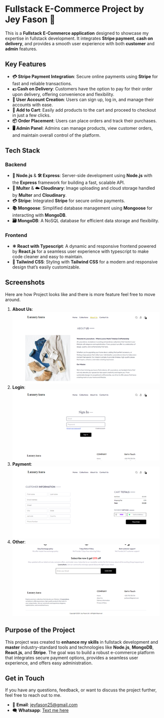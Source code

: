 # **Fullstack E-Commerce Project** by **Jey Fason** 🚀

This is a **Fullstack E-Commerce application** designed to showcase my expertise in fullstack development. It integrates **Stripe payment**, **cash on delivery**, and provides a smooth user experience with both **customer** and **admin** features.

## **Key Features**

- **💳 Stripe Payment Integration**: Secure online payments using **Stripe** for fast and reliable transactions.
- **💵 Cash on Delivery**: Customers have the option to pay for their order upon delivery, offering convenience and flexibility.
- **👤 User Account Creation**: Users can sign up, log in, and manage their accounts with ease.
- **🛒 Add to Cart**: Easily add products to the cart and proceed to checkout in just a few clicks.
- **📦 Order Placement**: Users can place orders and track their purchases.
- **🖥️ Admin Panel**: Admins can manage products, view customer orders, and maintain overall control of the platform.

## **Tech Stack**

### **Backend**

- **🔧 Node.js** & **🛠️ Express**: Server-side development using **Node.js** with the **Express** framework for building a fast, scalable API.
- **📸 Multer** & **☁️ Cloudinary**: Image uploading and cloud storage handled by **Multer** and **Cloudinary**.
- **💳 Stripe**: Integrated **Stripe** for secure online payments.
- **📚 Mongoose**: Simplified database management using **Mongoose** for interacting with **MongoDB**.
- **🗃️ MongoDB**: A NoSQL database for efficient data storage and flexibility.

### **Frontend**

- **⚛️ React with Typescript**: A dynamic and responsive frontend powered by **React.js** for a seamless user experience with typescript to make code cleaner and easy to maintain.
- **🎨 Tailwind CSS**: Styling with **Tailwind CSS** for a modern and responsive design that’s easily customizable.

## **Screenshots**

Here are how Project looks like and there is more feature feel free to move around.

1. **About Us**: ![About Us](screenshots/aboutUs.png)
2. **Login**: ![Account](screenshots/Account.png)
3. **Payment**: ![Payment](screenShots/payment.png)
4. **Other**: ![Other](screenshots/Other.png)

## **Purpose of the Project**

This project was created to **enhance my skills** in fullstack development and **master** industry-standard tools and technologies like **Node.js**, **MongoDB**, **React.js**, and **Stripe**. The goal was to build a robust e-commerce platform that integrates secure payment options, provides a seamless user experience, and offers easy administration.

## **Get in Touch**

If you have any questions, feedback, or want to discuss the project further, feel free to reach out to me.

- 📧 **Email**: [jeyfason25@gmail.com](mailto:jeyfason25@gmail.com)
- 🗨️ **Whatsapp**: [Text me here](https://wa.me/250792330514)
